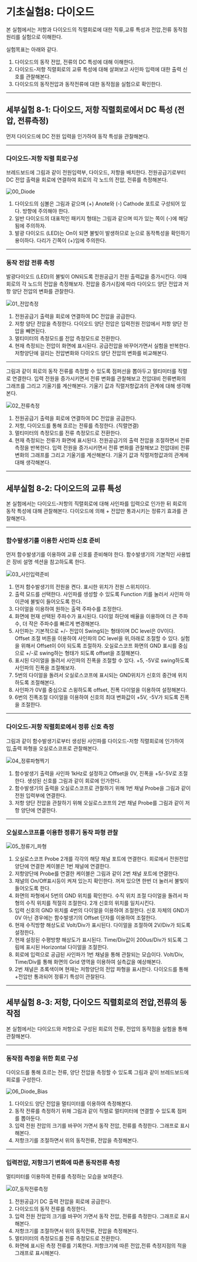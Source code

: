 
# 기초실험8: 다이오드

본 실험에서는 저항과 다이오드의 직렬회로에 대한 직류,교류 특성과 전압,전류 동작점 원리를 실험으로 이해한다. 

실험목표는 아래와 같다.
1. 다이오드의 동작 전압, 전류의 DC 특성에 대해 이해한다.
2. 다이오드-저항 직렬회로의 교류 특성에 대해 살펴보고 사인파 입력에 대한 출력 신호를 관찰해본다.
3. 다이오드의 동작전압과 동작전류에 대한 동작점을 실험으로 확인한다.

------------------------
## 세부실험 8-1: 다이오드, 저항 직렬회로에서 DC 특성 (전압, 전류측정) 

먼저 다이오드에 DC 전원 입력을 인가하여 동작 특성을 관찰해본다. 

------------------------
### 다이오드-저항 직렬 회로구성

브레드보드에 그림과 같이 전원입력부, 다이오드, 저항을 배치한다. 전원공급기로부터 DC 전압 출력을 회로에 연결하여 회로의 각 노드의 전압, 전류를 측정해본다.

![00_Diode](./images/00_Diode.jpg)

1. 다이오드의 심볼은 그림과 같으며 (+) Anote와 (-) Cathode 포트로 구성되어 있다. 방향에 주의해야 한다.
2. 일반 다이오드의 대표적인 패키지 형태는 그림과 같으며 띠가 있는 쪽이 (-)에 해당됨에 주의하자.
3. 발광 다이오드 (LED)는 On이 되면 불빛이 발생하므로 눈으로 동작특성을 확인하기 용이하다. 다리가 긴쪽이 (+)임에 주의한다.

------------------------
### 동작 전압 전류 측정

발광다이오드 (LED)의 불빛이 ON되도록 전원공급기 전원 출력값을 증가시킨다. 이때 회로의 각 노드의 전압을 측정해보자. 전압을 증가시킴에 따라 다이오드 양단 전압과 저항 양단 전압의 변화를 관찰한다.

![01_전압측정](./images/01_전압측정.jpg)

1. 전원공급기 출력을 회로에 연결하여 DC 전압을 공급한다.
2. 저항 양단 전압을 측정한다. 다이오드 양단 전압은 입력전원 전압에서 저항 양단 전압을 빼면된다.
3. 멀티미터의 측정모드를 전압 측정모드로 전환한다.
4. 현재 측정되는 전압이 화면에 표시된다. 공급전압을 바꾸어가면서 실험을 반복한다. 저항양단에 걸리는 전압변화와 다이오드 양단 전압의 변화를 비교해본다.

------------------------
그림과 같이 회로의 동작 전류를 측정할 수 있도록 점퍼선을 뽑아두고 멀티미터를 직렬로 연결한다. 입력 전원을 증가시키면서 전류 변화를 관찰해보고 전압대비 전류변화의 그래프를 그리고 기울기를 계산해본다. 기울기 값과 직렬저항값과의 관계에 대해 생각해본다.

![02_전류측정](./images/02_전류측정.jpg)

1. 전원공급기 출력을 회로에 연결하여 DC 전압을 공급한다.
2. 저항, 다이오드를 통해 흐르는 전류를 측정한다. (직렬연결)
3. 멀티미터의 측정모드를 전류 측정모드로 전환한다.
4. 현재 측정되는 전류가 화면에 표시된다. 전원공급기의 출력 전압을 조절하면서 전류측정을 반복한다. 입력 전원을 증가시키면서 전류 변화를 관찰해보고 전압대비 전류변화의 그래프를 그리고 기울기를 계산해본다. 기울기 값과 직렬저항값과의 관계에 대해 생각해본다.

----------------------
## 세부실험 8-2: 다이오드의 교류 특성

본 실험에서는 다이오드-저항의 직렬회로에 대해 사인파를 입력으로 인가한 뒤 회로의 동작 특성에 대해 관찰해본다. 다이오드에 의해 + 전압만 통과시키는 정류기 효과를 관찰해본다.

----------------------
### 함수발생기를 이용한 사인파 신호 준비

먼저 함수발생기를 이용하여 교류 신호를 준비해야 한다. 함수발생기의 기본적인 사용법은 장비 설명 섹션을 참고하도록 한다. 

![03_사인입력준비](./images/03_사인입력준비.jpg)

1. 먼저 함수발생기의 전원을 켠다. 표시한 위치가 전원 스위치이다. 
2. 출력 모드를 선택한다. 사인파를 생성할 수 있도록 Function 키를 눌러서 사인파 아이콘에 불빛이 들어오도록 한다.
3. 다이얼을 이용하여 원하는 출력 주파수를 조정한다. 
4. 화면에 현재 선택된 주파수가 표시된다. 다이얼 하단에 배율을 이용하여 더 큰 주파수, 더 작은 주파수를 빠르게 변경해본다.
5. 사인파는 기본적으로 +/- 전압이 Swing되는 형태이며 DC level은 0V이다. Offset 조절 버튼을 이용하여 사인파의 DC level을 위,아래로 조절할 수 있다. 실험을 위해서 Offset이 0이 되도록 조절하자. 오실로스코프 화면의 GND 표시를 중심으로 +/-로 swing하는 형태가 되도록 offset을 조절해본다.
6. 표시된 다이얼을 돌려서 사인파의 진폭을 조절할 수 있다. +5, -5V로 swing하도록 사인파의 진폭을 조절해보자.
7. 5번의 다이얼을 돌려서 오실로스코프에 표시되는 GND위치가 신호의 중간에 위치하도록 조절해본다. 
8. 사인파가 0V를 중심으로 스윙하도록 offset, 진폭 다이얼을 이용하여 설정해본다.
9. 6번의 진폭조절 다이얼을 이용하여 신호의 최대 변화값이 +5V, -5V가 되도록 진폭을 조절한다.

----------------------
### 다이오드-저항 직렬회로에서 정류 신호 측정

그림과 같이 함수발생기로부터 생성된 사인파를 다이오드-저항 직렬회로에 인가하여 입,출력 파형을 오실로스코프로 관찰해본다.

![04_정류파형찍기](./images/04_정류파형찍기.jpg)

1. 함수발생기 출력을 사인파 1kHz로 설정하고 Offset을 0V, 진폭을 +5/-5V로 조절한다. 생성된 신호를 그림과 같이 회로에 인가한다.
2. 함수발생기의 출력을 오실로스코프로 관찰하기 위해 1번 채널 Probe을 그림과 같이 전원 입력부에 연결한다.
3. 저항 양단 전압을 관찰하기 위해 오실로스코프의 2번 채널 Probe를 그림과 같이 저항 양단에 연결한다.

----------------------
### 오실로스코프를 이용한 정류기 동작 파형 관찰

![05_정류기_파형](./images/05_정류기_파형.jpg)

1. 오실로스코프 Probe 2개를 각각의 해당 채널 포트에 연결한다. 회로에서 전원전압 양단에 연결한 케이블은 1번 채널에 연결한다.
2. 저항양단에 Probe를 연결한 케이블은 그림과 같이 2번 채널 포트에 연결한다.
3. 채널의 On/Off표시등이 켜져 있는지 확인한다. 꺼져 있으면 한번 더 눌러서 불빛이 들어오도록 한다. 
4. 화면의 파형에서 5번의 GND 위치를 확인한다. 수직 위치 조절 다이얼을 돌려서 파형의 수직 위치를 적절히 조절한다. 2개 신호의 위치를 일치시킨다.
5. 입력 신호의 GND 위치를 4번의 다이얼을 이용하여 조절한다. 신호 자체의 GND가 0V 아닌 경우에는 함수발생기의 Offset 단자를 이용하여 조절한다. 
6. 현재 수직방향 해상도로 Volt/Div가 표시된다. 다이얼을 조절하여 2V/Div가 되도록 설정한다. 
7. 현재 설정된 수평방향 해상도가 표시된다. Time/Div값이 200us/Div가 되도록 그림에 표시된 Horizontal 다이얼을 조절한다.
8. 회로에 입력으로 공급된 사인파가 1번 채널을 통해 관찰되는 모습이다. Volt/Div, Time/Div를 통해 화면의 Grid 영역을 이용하여 실측값을 예상해본다.
9. 2번 채널은 초록색이며 현재는 저항양단의 전압 파형을 표시한다. 다이오드를 통해 +전압만 통과되어 정류기 특성이 관찰된다.

----------------------
## 세부실험 8-3: 저항, 다이오드 직렬회로의 전압,전류의 동작점

본 실험에서는 다이오드와 저항으로 구성된 회로의 전류, 전압의 동작점을 실험을 통해 관찰해본다.

----------------------
### 동작점 측정을 위한 회로 구성

다이오드를 통해 흐르는 전류, 양단 전압을 측정할 수 있도록 그림과 같이 브레드보드에 회로를 구성한다.

![06_Diode_Bias](./images/06_Diode_Bias.jpg)

1. 다이오드 양단 전압을 멀티미터를 이용하여 측정해본다. 
2. 동작 전류를 측정하기 위해 그림과 같이 직렬로 멀티미터에 연결할 수 있도록 점퍼를 뽑아둔다.
3. 입력 전원 전압의 크기를 바꾸어 가면서 동작 전압, 전류를 측정한다. 그래프로 표시해본다.
4. 저항크기를 조절하면서 위의 동작전류, 전압을 측정해본다.

----------------------
### 입력전압, 저항크기 변화에 따른 동작전류 측정

멀티미터를 이용하여 전류를 측정하는 모습을 보여준다.

![07_동작전류측정](./images/07_동작전류측정.jpg)

1. 전원공급기 DC 출력 전압을 회로에 공급한다. 
2. 다이오드의 동작 전류를 측정한다. 
3. 입력 전원 전압의 크기를 바꾸어 가면서 동작 전압, 전류를 측정한다. 그래프로 표시해본다.
4. 저항크기를 조절하면서 위의 동작전류, 전압을 측정해본다.
5. 멀티미터의 측정모드를 전류 측정모드로 전환한다.
6. 화면에 표시된 측정 전류를 기록한다. 저항크기에 따른 전압,전류 측정지점의 적을 그래프로 표시해본다. 



